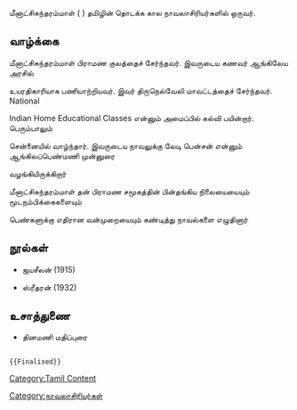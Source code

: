 மீனாட்சிசுந்தரம்மாள் ( ) தமிழின் தொடக்க கால நாவலாசிரியர்களில் ஒருவர்.

## வாழ்க்கை

மீனாட்சிசுந்தரம்மாள் பிராமண குலத்தைச் சேர்ந்தவர். இவருடைய கணவர் ஆங்கிலேய அரசில்
உயரதிகாரியாக பணியாற்றியவர். இவர் திருநெல்வேலி மாவட்டத்தைச் சேர்ந்தவர். National
Indian Home Educational Classes என்னும் அமைப்பில் கல்வி பயின்றார். பெரும்பாலும்
சென்னையில் வாழ்ந்தார். இவருடைய நாவலுக்கு லேடி பென்சன் என்னும் ஆங்கிலப்பெண்மணி முன்னுரை
வழங்கியிருக்கிறார்

மீனாட்சிசுந்தரம்மாள் தன் பிராமண சமூகத்தின் பின்தங்கிய நிலையையையும் மூடநம்பிக்கைகளையும்
பெண்களுக்கு எதிரான வன்முறையையும் கண்டித்து நாவல்களை எழுதினார்

## நூல்கள்

-   ஜயசீலன் (1915)
-   ஸ்ரீதரன் (1932)

## உசாத்துணை

-   தினமணி மதிப்புரை

```{=mediawiki}
{{Finalised}}
```
[Category:Tamil Content](Category:Tamil_Content "wikilink")
[Category:நாவலாசிரியர்கள்](Category:நாவலாசிரியர்கள் "wikilink")
